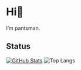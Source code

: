 # Hi👋

I’m pantsman.

## Status

[![GitHub Stats](https://github-readme-stats.vercel.app/api?username=pantsman-jp)](https://github.com/pantsman-jp)
![Top Langs](https://github-readme-stats.vercel.app/api/top-langs/?username=pantsman-jp&layout=compact)
